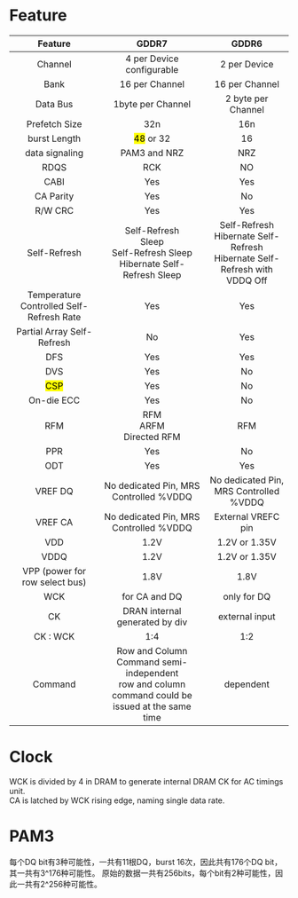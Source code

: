 # Feature
| Feature | GDDR7 | GDDR6 |
|:---:|:---:|:---:|
|Channel |4 per Device<br>configurable | 2 per Device |
|Bank| 16 per Channel|16 per Channel|
|Data Bus| 1byte per Channel| 2 byte per Channel|
|Prefetch Size| 32n|16n|
|burst Length| <mark>48</mark> or 32|16|
|data signaling| PAM3 and NRZ | NRZ|
|RDQS|RCK|NO|
|CABI| Yes|Yes|
|CA Parity|Yes|No|
|R/W CRC|Yes|Yes|
|Self-Refresh|Self-Refresh<br>Sleep<br>Self-Refresh Sleep<br>Hibernate Self-Refresh Sleep|Self-Refresh<br>Hibernate Self-Refresh<br>Hibernate Self-Refresh with VDDQ Off|
|Temperature Controlled Self-Refresh Rate| Yes|Yes|
|Partial Array Self-Refresh| No | Yes|
|DFS|Yes|Yes|
|DVS|Yes|No|
|<mark>CSP</mark>|Yes|No|
|On-die ECC| Yes | No|
|RFM| RFM<br>ARFM<br>Directed RFM| RFM|
|PPR|Yes|No|
|ODT| Yes|Yes|
|VREF DQ| No dedicated Pin, MRS Controlled %VDDQ|No dedicated Pin, MRS Controlled %VDDQ|
|VREF CA| No dedicated Pin, MRS Controlled %VDDQ| External VREFC pin|
|VDD|1.2V|1.2V or 1.35V|
|VDDQ|1.2V|1.2V or 1.35V|
|VPP (power for row select bus)|1.8V|1.8V|
|WCK| for CA and DQ| only for DQ|
|CK | DRAN internal generated by div | external input |
|CK : WCK | 1:4 | 1:2|
|Command| Row and Column Command semi-independent <br> row and column command could be issued at the same time| dependent |

# Clock
WCK is divided by 4 in DRAM to generate internal DRAM CK for AC timings unit.  
CA is latched by WCK rising edge, naming single data rate.

# PAM3
每个DQ bit有3种可能性，一共有11根DQ，burst 16次，因此共有176个DQ bit，其一共有3^176种可能性。
原始的数据一共有256bits，每个bit有2种可能性，因此一共有2^256种可能性。
